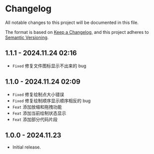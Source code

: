 # Changelog

All notable changes to this project will be documented in this file.

The format is based on [Keep a Changelog](https://keepachangelog.com/en/1.0.0/),
and this project adheres to [Semantic Versioning](https://semver.org/spec/v2.0.0.html).

## 1.1.1 - 2024.11.24 02:16

- `Fixed` 修复文件图标显示不出来的 bug

## 1.1.0 - 2024.11.24 02:09

- `Fixed` 修复绘制点大小错误
- `Fixed` 修复绘制顺序显示顺序相反的 bug
- `Feat` 添加放缩和拖拽功能
- `Feat` 添加当前绘制状态显示
- `Feat` 添加部分代码片段

## 1.0.0 - 2024.11.23

- Initial release.
